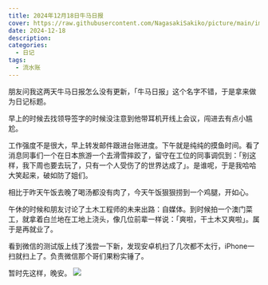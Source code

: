 ```yaml
---
title: 2024年12月18日牛马日报
cover: https://raw.githubusercontent.com/NagasakiSakiko/picture/main/img/daily20241218-1.jpg
date: 2024-12-18
description:
categories:
  - 日记
tags:
  - 流水账
---
```

朋友问我这两天牛马日报怎么没有更新，「牛马日报」这个名字不错，于是拿来做为日记标题。

早上的时候去找领导签字的时候没注意到他带耳机开线上会议，闯进去有点小尴尬。

工作强度不是很大，早上转发邮件跟进台账进度。下午就是纯纯的摸鱼时间。看了消息同事们一个在日本旅游一个去滑雪摔跤了，留守在工位的同事调侃到：「别这样，我下周也要去玩了，只有一个人受伤了的世界达成了」。是谁呢，于是我哈哈大笑起来，破如防了姐们。

相比于昨天午饭去晚了喝汤都没有肉了，今天午饭狠狠捞到一个鸡腿，开如心。

午休的时候和朋友讨论了土木工程师的未来出路：自媒体。到时候拍一个澳门菜工，就拿着白兰地在工地上浇头，像几位前辈一样说：「爽啦，干土木又爽啦」。属于是再就业了。

看到微信的测试版上线了浅尝一下新，发现安卓机扫了几次都不太行，iPhone一扫就扫上了。负责微信那个哥们果粉实锤了。

暂时先这样，晚安。
![](https://pic3.zhimg.com/80/v2-cb277fd07fd2641f38ecab18c1ce666c_1440w.webp)